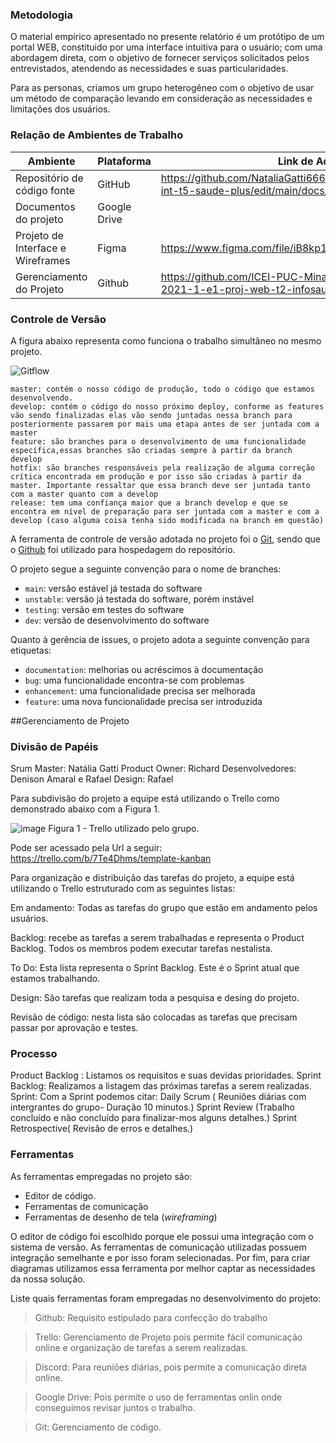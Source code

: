 
### Metodologia

O material empírico apresentado no presente relatório é um protótipo de um portal WEB, constituido por uma interface intuitiva para o usuário; com uma abordagem direta, com o objetivo de fornecer serviços solicitados pelos entrevistados, atendendo as necessidades e suas particularidades.

Para as personas, criamos um grupo heterogêneo com o objetivo de usar um método de comparação levando em consideração as necessidades e limitações dos usuários.


### Relação de Ambientes de Trabalho

	
| Ambiente |  Plataforma  |Link de Acesso|
| ------------------- | ------------------- | ------------- |
|  Repositório de código fonte |  GitHub | https://github.com/NataliaGatti666/pmv-ads-2021-2-e2-proj-int-t5-saude-plus/edit/main/docs/03-Metodologia.md |
|  Documentos do projeto |  	Google Drive |
|  Projeto de Interface e  Wireframes| Figma| https://www.figma.com/file/iB8kp1jwRoVshgRvkr4t7l/Saude.Plus|
|  Gerenciamento do Projeto|	Github|	https://github.com/ICEI-PUC-Minas-PMV-ADS/pmv-ads-2021-1-e1-proj-web-t2-infosaude/projects/1 |


### Controle de Versão

A figura abaixo representa como funciona o trabalho simultâneo no mesmo projeto.

![Gitflow](https://user-images.githubusercontent.com/83511889/135725277-6c9cb10c-91ca-4195-afdd-011ccebc03e7.png)


    master: contém o nosso código de produção, todo o código que estamos desenvolvendo.
    develop: contém o código do nosso próximo deploy, conforme as features vão sendo finalizadas elas vão sendo juntadas nessa branch para posteriormente passarem por mais uma etapa antes de ser juntada com a master
    feature: são branches para o desenvolvimento de uma funcionalidade específica,essas branches são criadas sempre à partir da branch develop
    hotfix: são branches responsáveis pela realização de alguma correção crítica encontrada em produção e por isso são criadas à partir da master. Importante ressaltar que essa branch deve ser juntada tanto com a master quanto com a develop
    release: tem uma confiança maior que a branch develop e que se encontra em nível de preparação para ser juntada com a master e com a develop (caso alguma coisa tenha sido modificada na branch em questão)

A ferramenta de controle de versão adotada no projeto foi o
[Git](https://git-scm.com/), sendo que o [Github](https://github.com)
foi utilizado para hospedagem do repositório.

O projeto segue a seguinte convenção para o nome de branches:

- `main`: versão estável já testada do software
- `unstable`: versão já testada do software, porém instável
- `testing`: versão em testes do software
- `dev`: versão de desenvolvimento do software

Quanto à gerência de issues, o projeto adota a seguinte convenção para
etiquetas:

- `documentation`: melhorias ou acréscimos à documentação
- `bug`: uma funcionalidade encontra-se com problemas
- `enhancement`: uma funcionalidade precisa ser melhorada
- `feature`: uma nova funcionalidade precisa ser introduzida


##Gerenciamento de Projeto

### Divisão de Papéis
Srum Master: Natália Gatti
Product Owner: Richard
Desenvolvedores: Denison Amaral e Rafael 
Design: Rafael 

Para subdivisão do projeto a equipe está utilizando o Trello como demonstrado abaixo com a Figura 1.

![image](https://user-images.githubusercontent.com/83511889/135701413-d575d147-0d60-48a6-a1ec-e2ce20081cde.png)
Figura 1 - Trello utilizado pelo grupo.

Pode ser acessado pela Url a seguir: https://trello.com/b/7Te4Dhms/template-kanban

Para organização e distribuição das tarefas do projeto, a equipe está utilizando o Trello estruturado com as seguintes listas:

Em andamento: Todas as tarefas do grupo que estão em andamento pelos usuários.

Backlog: recebe as tarefas a serem trabalhadas e representa o Product Backlog. Todos os membros podem executar tarefas nestalista.

To Do: Esta lista representa o Sprint Backlog. Este é o Sprint atual que estamos trabalhando.

Design: São tarefas que realizam toda a pesquisa e desing do projeto.

Revisão de código: nesta lista são colocadas as tarefas que precisam passar por aprovação e testes.

### Processo
Product Backlog : Listamos os requisitos e suas devidas prioridades.
Sprint Backlog: Realizamos a listagem das próximas tarefas a serem realizadas.
Sprint: Com a Sprint podemos citar:
Daily Scrum ( Reuniões diárias com intergrantes do grupo- Duração 10 minutos.)
Sprint Review (Trabalho concluído e não concluído para finalizar-mos alguns detalhes.)
Sprint Retrospective( Revisão de erros e detalhes.)




### Ferramentas

As ferramentas empregadas no projeto são:

- Editor de código.
- Ferramentas de comunicação
- Ferramentas de desenho de tela (_wireframing_)

O editor de código foi escolhido porque ele possui uma integração com o
sistema de versão. As ferramentas de comunicação utilizadas possuem
integração semelhante e por isso foram selecionadas. Por fim, para criar
diagramas utilizamos essa ferramenta por melhor captar as
necessidades da nossa solução.

Liste quais ferramentas foram empregadas no desenvolvimento do projeto:
 
> Github: Requisito estipulado para confecção do trabalho

> Trello: Gerenciamento de Projeto pois permite fácil comunicação online e organização de tarefas a serem realizadas.

> Discord: Para reuniões diárias, pois permite a comunicação direta online.

> Google Drive: Pois permite o uso de ferramentas onlin onde conseguimos revisar juntos o trabalho.

> Git: Gerenciamento de código.
